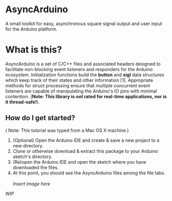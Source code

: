# AsyncArduino
A small toolkit for easy, asynchronous square signal output and user input for the Arduino platform.
<h1>What is this?</h1>
AsyncArduino is a set of C/C++ files and associated headers designed to facilitate non-blocking event listeners and responders for
the Arduino ecosystem. Initialization functions build the <strong>button</strong> and <strong>sigl</strong> data structures which keep
track of their states and other information [1]. Appropriate methods for struct processing ensure that multiple concurrent event listeners
are capable of manipulating the Arduino's IO pins with minimal contention. (<strong>Note: This library is <i>not</i> rated for 
real-time applications, nor is it thread-safe!</strong>).
<h2>How do I get started?</h2>
( Note: This tutorial was typed from a Mac OS X machine.)
<ol>
<li>(Optional) Open the Arduino IDE and create & save a new project to a new directory.</li>
<li>Clone or otherwise download & extract this package to your Arduino sketch's directory.</li>
<li>(Re)open the Arduino IDE and open the sketch where you have downloaded the files.</li>
<li>At this point, you should see the AsyncArduino files among the file tabs.</li>
<br><i>Insert image here</li><br>
</ol>
<i>WIP</i>
